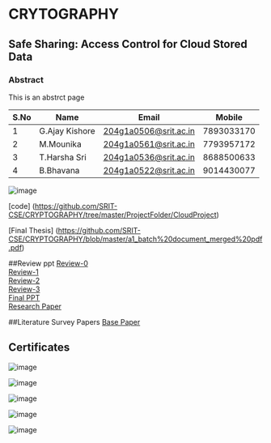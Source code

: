 # CRYTOGRAPHY
## Safe Sharing: Access Control for Cloud Stored Data
<h3> Abstract </h3>
<p>This is an abstrct page</p>


 S.No| Name     | Email          |Mobile
 --| -------- | -------------- |------
 1 |    G.Ajay Kishore |  204g1a0506@srit.ac.in | 7893033170       
 2 |    M.Mounika      |  204g1a0561@srit.ac.in | 7793957172    
 3 |   T.Harsha Sri    | 204g1a0536@srit.ac.in  | 8688500633 
 4 |    B.Bhavana      |  204g1a0522@srit.ac.in | 9014430077



![image](https://github.com/SRIT-CSE/CRYPTOGRAPHY/assets/94584310/88c387c4-5192-4408-bef7-f72a7bc92ac1)

[code] (https://github.com/SRIT-CSE/CRYPTOGRAPHY/tree/master/ProjectFolder/CloudProject)

[Final Thesis] (https://github.com/SRIT-CSE/CRYPTOGRAPHY/blob/master/a1_batch%20document_merged%20pdf.pdf)

##Review ppt
[Review-0](https://github.com/SRIT-CSE/CRYPTOGRAPHY/blob/master/Reviews/review-0.pptx)<br/>
[Review-1](https://github.com/SRIT-CSE/CRYPTOGRAPHY/blob/master/BATCH%20A1%20Review%201.pptx) <br/>
[Review-2](https://github.com/SRIT-CSE/CRYPTOGRAPHY/blob/master/BATCH%20A1%20Review%202%20(1).pptx) <br/>
[Review-3](https://github.com/SRIT-CSE/CRYPTOGRAPHY/blob/master/Reviews/Batch-A1%20(1)%5B1%5D%20(2).pptx)<br/>
[Final PPT](https://github.com/SRIT-CSE/CRYPTOGRAPHY/blob/master/Final%20Review%20%20PPT.pptx) <br/>
[Research Paper](https://github.com/SRIT-CSE/CRYPTOGRAPHY/blob/master/ICIAET-P168.docx) <br/>

##Literature Survey Papers
[Base Paper](https://github.com/SRIT-CSE/CRYPTOGRAPHY/blob/master/Base_paper.pdf)

## Certificates
![image](https://github.com/SRIT-CSE/CRYPTOGRAPHY/assets/94584310/d6bb4de2-ecf9-42d3-8ff0-81592dd9cb8c)

![image](https://github.com/SRIT-CSE/CRYPTOGRAPHY/assets/94584310/9b96fac5-6b75-4201-9642-52aab1fa6a4b)

![image](https://github.com/SRIT-CSE/CRYPTOGRAPHY/assets/94584310/d3217718-0070-450d-a075-5e3d6cd39f0a)

![image](https://github.com/SRIT-CSE/CRYPTOGRAPHY/assets/94584310/ddb2a902-dbdf-42aa-b30d-88fd31b240f6)

![image](https://github.com/SRIT-CSE/CRYPTOGRAPHY/assets/94584310/79785b88-ea7f-4603-9a17-89ecf1b4bb5e)


